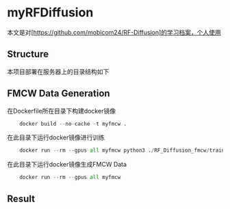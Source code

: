 **myRFDiffusion**
===================================
本文是对[https://github.com/mobicom24/RF-Diffusion]的学习档案，个人使用

**Structure**
-------------
本项目部署在服务器上的目录结构如下


**FMCW Data Generation**
-----------
在Dockerfile所在目录下构建docker镜像<br>
```python
    docker build --no-cache -t myfmcw .
```
在此目录下运行docker镜像进行训练<br>
```python
    docker run --rm --gpus all myfmcw python3 ./RF_Diffusion_fmcw/train.py --task_id 1
```
在此目录下运行docker镜像生成FMCW Data<br>
```python
    docker run --rm --gpus all myfmcw
```
**Result**
----------




